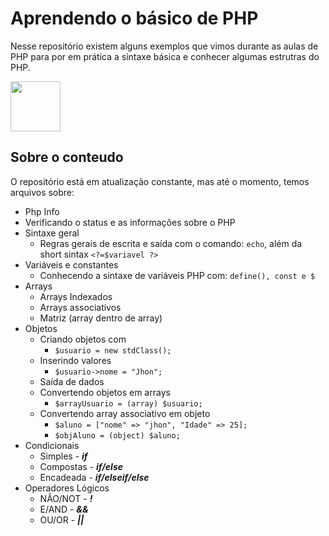 # Aprendendo o básico de PHP

Nesse repositório existem alguns exemplos que vimos durante as aulas de PHP para por em prática a sintaxe básica e conhecer algumas estrutras do PHP.

<img src="https://cdn.jsdelivr.net/gh/devicons/devicon@latest/icons/php/php-original.svg" width="80" height="80"/>

## Sobre o conteudo

O repositório está em atualização constante, mas até o momento, temos arquivos sobre:

+ Php Info
 + Verificando o status e as informações sobre o PHP
+ Sintaxe geral
  + Regras gerais de escrita e saída com o comando: ``echo``, além da short sintax ``<?=$variavel ?>``
+ Variáveis e constantes
  + Conhecendo a sintaxe de variáveis PHP com: ``define(), const e $``
+ Arrays
  + Arrays Indexados
  + Arrays associativos
  + Matriz (array dentro de array)
+ Objetos
  + Criando objetos com 
    + ``$usuario = new stdClass();``
  + Inserindo valores
    +  ``$usuario->nome = "Jhon";``
  + Saída de dados
  + Convertendo objetos em arrays 
    + ``$arrayUsuario = (array) $usuario;``
  + Convertendo array associativo em objeto 
    + ``$aluno = ["nome" => "jhon", "Idade" => 25];``
    + ``$objAluno = (object) $aluno;``
+ Condicionais
  + Simples - **_if_**
  + Compostas - **_if/else_**
  + Encadeada - **_if/elseif/else_**
+ Operadores Lógicos
  + NÃO/NOT - **_!_**
  + E/AND - **_&&_**
  + OU/OR - **_||_**